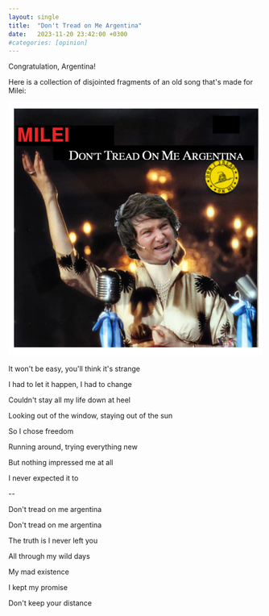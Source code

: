 ```yaml
---
layout: single
title:  "Don't Tread on Me Argentina"
date:   2023-11-20 23:42:00 +0300
#categories: [opinion]
---
```


Congratulation, Argentina!

Here is a collection of disjointed fragments of an old song that's made for Milei:

![Don't tread on me argentina - Milei](/img/2023-11-20/dont-tread-on-me-argentina.png)

It won't be easy, you'll think it's strange

I had to let it happen, I had to change

Couldn't stay all my life down at heel

Looking out of the window, staying out of the sun

So I chose freedom

Running around, trying everything new

But nothing impressed me at all

I never expected it to

--

Don't tread on me argentina

Don't tread on me argentina

The truth is I never left you

All through my wild days

My mad existence

I kept my promise

Don't keep your distance

